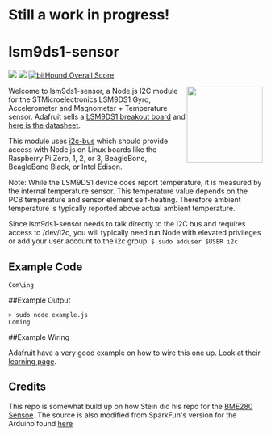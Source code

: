 # Still a work in progress!

# lsm9ds1-sensor
[<img src="https://img.shields.io/badge/Node.js-4.x%20through%207.x-brightgreen.svg">](https://nodejs.org) [<img src="https://img.shields.io/npm/v/bme280-sensor.svg">](https://www.npmjs.com/package/bme280-sensor) [![bitHound Overall Score](https://www.bithound.io/github/skylarstein/bme280-sensor/badges/score.svg)](https://www.bithound.io/github/skylarstein/bme280-sensor)


[<img src="https://cdn-learn.adafruit.com/assets/assets/000/026/680/medium800/sensors_pinout.jpg" width="150" align="right">](https://www.adafruit.com/product/2652)

Welcome to lsm9ds1-sensor, a Node.js I2C module for the STMicroelectronics LSM9DS1 Gyro, Accelerometer and Magnometer + Temperature sensor. Adafruit sells a [LSM9DS1 breakout board](https://www.adafruit.com/product/3387) and [here is the datasheet](https://learn.adafruit.com/adafruit-lsm9ds1-accelerometer-plus-gyro-plus-magnetometer-9-dof-breakout/).

This module uses [i2c-bus](https://github.com/fivdi/i2c-bus) which should provide access with Node.js on Linux boards like the Raspberry Pi Zero, 1, 2, or 3, BeagleBone, BeagleBone Black, or Intel Edison.

Note: While the LSM9DS1 device does report temperature, it is measured by the internal temperature sensor. This temperature value depends on the PCB temperature and sensor element self-heating. Therefore ambient temperature is typically reported above actual ambient temperature.

Since lsm9ds1-sensor needs to talk directly to the I2C bus and requires access to /dev/i2c, you will typically need run Node with elevated privileges or add your user account to the i2c group: ```$ sudo adduser $USER i2c```

## Example Code

```
Com\ing
```

##Example Output

```
> sudo node example.js          
Coming
```
##Example Wiring

 Adafruit have a very good example on how to wire this one up. Look at their [learning page](https://learn.adafruit.com/adafruit-lsm9ds1-accelerometer-plus-gyro-plus-magnetometer-9-dof-breakout/assembly).

 ## Credits
 This repo is somewhat build up on how Stein did his repo for the [BME280 Sensoe](https://github.com/skylarstein/bme280-sensor/). The source is also modified from SparkFun's version for the Arduino found [here](https://github.com/sparkfun/SparkFun_LSM9DS1_Arduino_Library/)